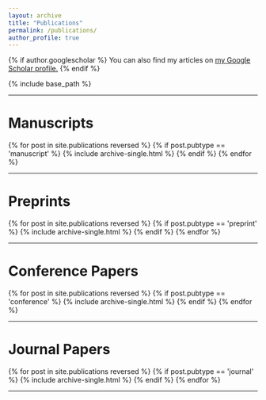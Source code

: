 ```yaml
---
layout: archive
title: "Publications"
permalink: /publications/
author_profile: true
---
```


{% if author.googlescholar %}
  You can also find my articles on <u><a href="{{author.googlescholar}}">my Google Scholar profile</a>.</u>
{% endif %}

{% include base_path %}


------
<h1>Manuscripts</h1>
{% for post in site.publications reversed %}
  {% if post.pubtype == 'manuscript' %}
      {% include archive-single.html %}
  {% endif %}
{% endfor %}

------

<h1>Preprints</h1>
{% for post in site.publications reversed %}
  {% if post.pubtype == 'preprint' %}
      {% include archive-single.html %}
  {% endif %}
{% endfor %}

------

<h1>Conference Papers</h1>
{% for post in site.publications reversed %}
  {% if post.pubtype == 'conference' %}
      {% include archive-single.html %}
  {% endif %}
{% endfor %}

------

<h1>Journal Papers</h1>
{% for post in site.publications reversed %}
  {% if post.pubtype == 'journal' %}
      {% include archive-single.html %}
  {% endif %}
{% endfor %}




------